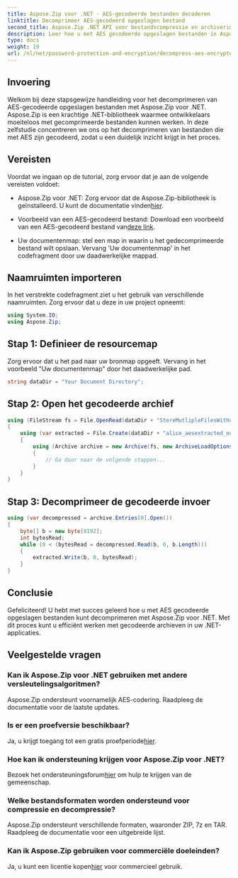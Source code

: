 ```yaml
---
title: Aspose.Zip voor .NET - AES-gecodeerde bestanden decoderen
linktitle: Decomprimeer AES-gecodeerd opgeslagen bestand
second_title: Aspose.Zip .NET API voor bestandscompressie en archivering
description: Leer hoe u met AES gecodeerde opgeslagen bestanden in Aspose.Zip voor .NET kunt decomprimeren met deze uitgebreide stapsgewijze handleiding. Verbeter vandaag nog uw .NET-ontwikkelingsvaardigheden!
type: docs
weight: 19
url: /nl/net/password-protection-and-encryption/decompress-aes-encrypted-stored-file/
---
```


## Invoering

Welkom bij deze stapsgewijze handleiding voor het decomprimeren van AES-gecodeerde opgeslagen bestanden met Aspose.Zip voor .NET. Aspose.Zip is een krachtige .NET-bibliotheek waarmee ontwikkelaars moeiteloos met gecomprimeerde bestanden kunnen werken. In deze zelfstudie concentreren we ons op het decomprimeren van bestanden die met AES zijn gecodeerd, zodat u een duidelijk inzicht krijgt in het proces.

## Vereisten

Voordat we ingaan op de tutorial, zorg ervoor dat je aan de volgende vereisten voldoet:

-  Aspose.Zip voor .NET: Zorg ervoor dat de Aspose.Zip-bibliotheek is geïnstalleerd. U kunt de documentatie vinden[hier](https://reference.aspose.com/zip/net/).

-  Voorbeeld van een AES-gecodeerd bestand: Download een voorbeeld van een AES-gecodeerd bestand van[deze link](https://releases.aspose.com/zip/net/).

- Uw documentenmap: stel een map in waarin u het gedecomprimeerde bestand wilt opslaan. Vervang 'Uw documentenmap' in het codefragment door uw daadwerkelijke mappad.

## Naamruimten importeren

In het verstrekte codefragment ziet u het gebruik van verschillende naamruimten. Zorg ervoor dat u deze in uw project opneemt:

```csharp
using System.IO;
using Aspose.Zip;
```

## Stap 1: Definieer de resourcemap

Zorg ervoor dat u het pad naar uw bronmap opgeeft. Vervang in het voorbeeld "Uw documentenmap" door het daadwerkelijke pad.

```csharp
string dataDir = "Your Document Directory";
```

## Stap 2: Open het gecodeerde archief

```csharp
using (FileStream fs = File.OpenRead(dataDir + "StoreMutlipleFilesWithoutCompressionWithPassword_out.zip"))
{
    using (var extracted = File.Create(dataDir + "alice_aesextracted_out.txt"))
    {
        using (Archive archive = new Archive(fs, new ArchiveLoadOptions() { DecryptionPassword = "p@s$" }))
        {
            // Ga door naar de volgende stappen...
        }
    }
}
```

## Stap 3: Decomprimeer de gecodeerde invoer

```csharp
using (var decompressed = archive.Entries[0].Open())
{
    byte[] b = new byte[8192];
    int bytesRead;
    while (0 < (bytesRead = decompressed.Read(b, 0, b.Length)))
    {
        extracted.Write(b, 0, bytesRead);
    }
}
```

## Conclusie

Gefeliciteerd! U hebt met succes geleerd hoe u met AES gecodeerde opgeslagen bestanden kunt decomprimeren met Aspose.Zip voor .NET. Met dit proces kunt u efficiënt werken met gecodeerde archieven in uw .NET-applicaties.

## Veelgestelde vragen

### Kan ik Aspose.Zip voor .NET gebruiken met andere versleutelingsalgoritmen?
Aspose.Zip ondersteunt voornamelijk AES-codering. Raadpleeg de documentatie voor de laatste updates.

### Is er een proefversie beschikbaar?
 Ja, u krijgt toegang tot een gratis proefperiode[hier](https://releases.aspose.com/).

### Hoe kan ik ondersteuning krijgen voor Aspose.Zip voor .NET?
 Bezoek het ondersteuningsforum[hier](https://forum.aspose.com/c/zip/37) om hulp te krijgen van de gemeenschap.

### Welke bestandsformaten worden ondersteund voor compressie en decompressie?
Aspose.Zip ondersteunt verschillende formaten, waaronder ZIP, 7z en TAR. Raadpleeg de documentatie voor een uitgebreide lijst.

### Kan ik Aspose.Zip gebruiken voor commerciële doeleinden?
 Ja, u kunt een licentie kopen[hier](https://purchase.aspose.com/buy) voor commercieel gebruik.

